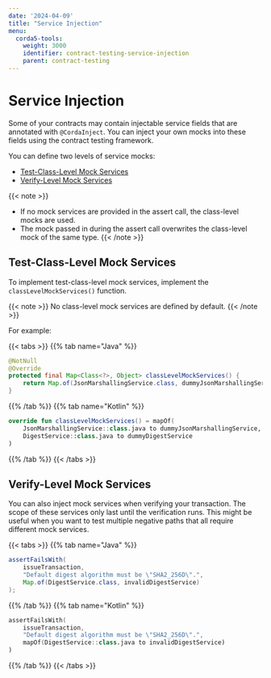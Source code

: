 ```yaml
---
date: '2024-04-09'
title: "Service Injection"
menu:
  corda5-tools:
    weight: 3000
    identifier: contract-testing-service-injection
    parent: contract-testing
---
```

# Service Injection

Some of your contracts may contain injectable service fields that are annotated with `@CordaInject`. You can inject your own mocks into these fields using the contract testing framework.

You can define two levels of service mocks:

* [Test-Class-Level Mock Services](#test-class-level-mock-services)
* [Verify-Level Mock Services](#verify-level-mock-services)

{{< note >}}
* If no mock services are provided in the assert call, the class-level mocks are used.
* The mock passed in during the assert call overwrites the class-level mock of the same type.
{{< /note >}}

## Test-Class-Level Mock Services

To implement test-class-level mock services, implement the `classLevelMockServices()` function.

{{< note >}}
No class-level mock services are defined by default.
{{< /note >}}

For example:

{{< tabs >}}
{{% tab name="Java" %}}
```java
@NotNull
@Override
protected final Map<Class<?>, Object> classLevelMockServices() {
    return Map.of(JsonMarshallingService.class, dummyJsonMarshallingService, DigestService.class, dummyDigestService);
}
```
{{% /tab %}}
{{% tab name="Kotlin" %}}
```Kotlin
override fun classLevelMockServices() = mapOf(
    JsonMarshallingService::class.java to dummyJsonMarshallingService,
    DigestService::class.java to dummyDigestService
)
```
{{% /tab %}}
{{< /tabs >}}

## Verify-Level Mock Services

You can also inject mock services when verifying your transaction. The scope of these services only last until the verification runs. This might be useful when you want to test multiple negative paths that all require different mock services.

{{< tabs >}}
{{% tab name="Java" %}}
```java
assertFailsWith(
    issueTransaction,
    "Default digest algorithm must be \"SHA2_256D\".",
    Map.of(DigestService.class, invalidDigestService)
);
```
{{% /tab %}}
{{% tab name="Kotlin" %}}
```Kotlin
assertFailsWith(
    issueTransaction,
    "Default digest algorithm must be \"SHA2_256D\".",
    mapOf(DigestService::class.java to invalidDigestService)
)
```
{{% /tab %}}
{{< /tabs >}}